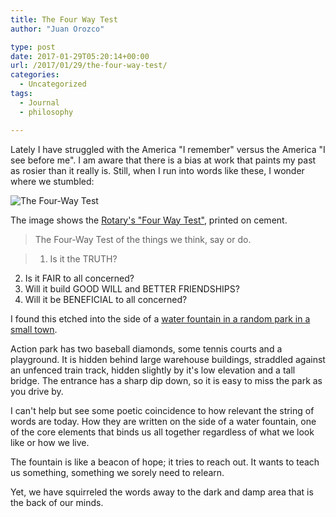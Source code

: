 ```yaml
---
title: The Four Way Test
author: "Juan Orozco" 

type: post
date: 2017-01-29T05:20:14+00:00
url: /2017/01/29/the-four-way-test/
categories:
  - Uncategorized
tags:
  - Journal
  - philosophy

---
```

Lately I have struggled with the America "I remember" versus the America "I see before me". I am aware that there is a bias at work that paints my past as rosier than it really is. Still, when I run into words like these, I wonder where we stumbled:

<img src="https://i0.wp.com/m.creativeandflow.com/images/2017/01/four-way-test.jpg?w=580" alt="The Four-Way Test" data-recalc-dims="1" />

The image shows the [Rotary's "Four Way Test"][1], printed on cement.

> The Four-Way Test of the things we think, say or do.

>   1. Is it the TRUTH?

<ol start="2">
  <li>
    Is it FAIR to all concerned?
  </li>
  <li>
    Will it build GOOD WILL and BETTER FRIENDSHIPS?
  </li>
  <li>
    Will it be BENEFICIAL to all concerned?
  </li>
</ol>

I found this etched into the side of a [water fountain in a random park in a small town][2].

Action park has two baseball diamonds, some tennis courts and a playground. It is hidden behind large warehouse buildings, straddled against an unfenced train track, hidden slightly by it's low elevation and a tall bridge. The entrance has a sharp dip down, so it is easy to miss the park as you drive by.

I can't help but see some poetic coincidence to how relevant the string of words are today. How they are written on the side of a water fountain, one of the core elements that binds us all together regardless of what we look like or how we live.

The fountain is like a beacon of hope; it tries to reach out. It wants to teach us something, something we sorely need to relearn.

Yet, we have squirreled the words away to the dark and damp area that is the back of our minds.

 [1]: http://thefourwaytest.com/history-of-the-four-way-test/
 [2]: https://www.google.com/maps/place/35%C2%B035'31.8%22N+78%C2%B047'59.0%22W/@35.592156,-78.8002672,19z/data=!3m1!4b1!4m5!3m4!1s0x0:0x0!8m2!3d35.592156!4d-78.79972